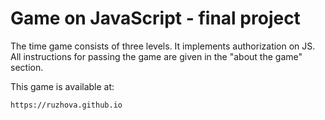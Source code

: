 # Game on JavaScript - final project
The time game consists of three levels. It implements authorization on JS. All instructions for passing the game are given in the "about the game" section.

This game is available at:
```
https://ruzhova.github.io
```
